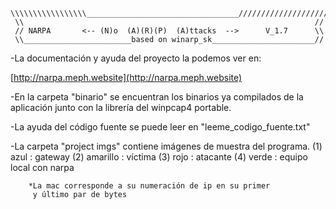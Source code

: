     \\\\\\\\\\\\\\\\\__________________________________////////////////////
     \\                                                                 //
     // NARPA       <-- (N)o  (A)(R)(P)  (A)ttacks  -->      V_1.7      \\ 
     \\________________________based on winarp_sk_______________________//


-La documentación y ayuda del proyecto la podemos ver en:

[http://narpa.meph.website](http://narpa.meph.website)

-En la carpeta "binario" se encuentran los binarios ya compilados 
 de la aplicación junto con la librería del winpcap4 portable.

-La ayuda del código fuente se puede leer en "leeme_codigo_fuente.txt"

-La carpeta "project imgs" contiene imágenes de muestra del programa.
	(1) azul     : gateway
	(2) amarillo : víctima
	(3) rojo     : atacante
	(4) verde    : equipo local con narpa

		*La mac corresponde a su numeración de ip en su primer
		 y último par de bytes

